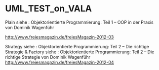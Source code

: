 UML_TEST_on_VALA
================

Plain siehe : Objektorientierte Programmierung: Teil 1 – OOP in der Praxis von Dominik Wagenführ

http://www.freiesmagazin.de/freiesMagazin-2012-03


Strategy siehe : Objektorientierte Programmierung: Teil 2 – Die richtige Strategie
&
Factory siehe : Objektorientierte Programmierung: Teil 2 – Die richtige Strategie 
				von Dominik Wagenführ
http://www.freiesmagazin.de/freiesMagazin-2012-04


  
